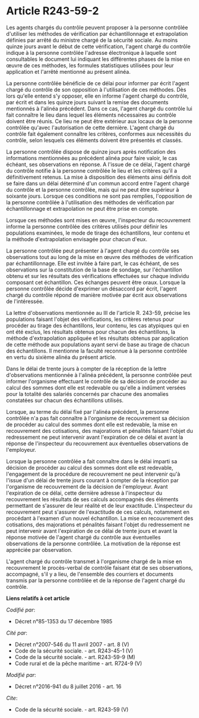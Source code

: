 # Article R243-59-2

Les agents chargés du contrôle peuvent proposer à la personne contrôlée d'utiliser les méthodes de vérification par
échantillonnage et extrapolation définies par arrêté du ministre chargé de la sécurité sociale. Au moins quinze jours avant
le début de cette vérification, l'agent chargé du contrôle indique à la personne contrôlée l'adresse électronique à laquelle
sont consultables le document lui indiquant les différentes phases de la mise en œuvre de ces méthodes, les formules
statistiques utilisées pour leur application et l'arrêté mentionné au présent alinéa. 

La personne contrôlée bénéficie de ce délai pour informer par écrit l'agent chargé du contrôle de son opposition à
l'utilisation de ces méthodes. Dès lors qu'elle entend s'y opposer, elle en informe l'agent chargé du contrôle, par écrit et
dans les quinze jours suivant la remise des documents mentionnés à l'alinéa précédent. Dans ce cas, l'agent chargé du
contrôle lui fait connaître le lieu dans lequel les éléments nécessaires au contrôle doivent être réunis. Ce lieu ne peut
être extérieur aux locaux de la personne contrôlée qu'avec l'autorisation de cette dernière. L'agent chargé du contrôle fait
également connaître les critères, conformes aux nécessités du contrôle, selon lesquels ces éléments doivent être présentés et
classés. 

La personne contrôlée dispose de quinze jours après notification des informations mentionnées au précédent alinéa pour faire
valoir, le cas échéant, ses observations en réponse. A l'issue de ce délai, l'agent chargé du contrôle notifie à la personne
contrôlée le lieu et les critères qu'il a définitivement retenus. La mise à disposition des éléments ainsi définis doit se
faire dans un délai déterminé d'un commun accord entre l'agent chargé du contrôle et la personne contrôlée, mais qui ne peut
être supérieur à soixante jours. Lorsque ces conditions ne sont pas remplies, l'opposition de la personne contrôlée à
l'utilisation des méthodes de vérification par échantillonnage et extrapolation ne peut être prise en compte. 

Lorsque ces méthodes sont mises en œuvre, l'inspecteur du recouvrement informe la personne contrôlée des critères utilisés
pour définir les populations examinées, le mode de tirage des échantillons, leur contenu et la méthode d'extrapolation
envisagée pour chacun d'eux. 

La personne contrôlée peut présenter à l'agent chargé du contrôle ses observations tout au long de la mise en œuvre des
méthodes de vérification par échantillonnage. Elle est invitée à faire part, le cas échéant, de ses observations sur la
constitution de la base de sondage, sur l'échantillon obtenu et sur les résultats des vérifications effectuées sur chaque
individu composant cet échantillon. Ces échanges peuvent être oraux. Lorsque la personne contrôlée décide d'exprimer un
désaccord par écrit, l'agent chargé du contrôle répond de manière motivée par écrit aux observations de l'intéressée. 

La lettre d'observations mentionnée au III de l'article R. 243-59, précise les populations faisant l'objet des vérifications,
les critères retenus pour procéder au tirage des échantillons, leur contenu, les cas atypiques qui en ont été exclus, les
résultats obtenus pour chacun des échantillons, la méthode d'extrapolation appliquée et les résultats obtenus par application
de cette méthode aux populations ayant servi de base au tirage de chacun des échantillons. Il mentionne la faculté reconnue à
la personne contrôlée en vertu du sixième alinéa du présent article. 

Dans le délai de trente jours à compter de la réception de la lettre d'observations mentionnée à l'alinéa précédent, la
personne contrôlée peut informer l'organisme effectuant le contrôle de sa décision de procéder au calcul des sommes dont elle
est redevable ou qu'elle a indûment versées pour la totalité des salariés concernés par chacune des anomalies constatées sur
chacun des échantillons utilisés. 

Lorsque, au terme du délai fixé par l'alinéa précédent, la personne contrôlée n'a pas fait connaître à l'organisme de
recouvrement sa décision de procéder au calcul des sommes dont elle est redevable, la mise en recouvrement des cotisations,
des majorations et pénalités faisant l'objet du redressement ne peut intervenir avant l'expiration de ce délai et avant la
réponse de l'inspecteur du recouvrement aux éventuelles observations de l'employeur. 

Lorsque la personne contrôlée a fait connaître dans le délai imparti sa décision de procéder au calcul des sommes dont elle
est redevable, l'engagement de la procédure de recouvrement ne peut intervenir qu'à l'issue d'un délai de trente jours
courant à compter de la réception par l'organisme de recouvrement de la décision de l'employeur. Avant l'expiration de ce
délai, cette dernière adresse à l'inspecteur du recouvrement les résultats de ses calculs accompagnés des éléments permettant
de s'assurer de leur réalité et de leur exactitude. L'inspecteur du recouvrement peut s'assurer de l'exactitude de ces
calculs, notamment en procédant à l'examen d'un nouvel échantillon. La mise en recouvrement des cotisations, des majorations
et pénalités faisant l'objet du redressement ne peut intervenir avant l'expiration de ce délai de trente jours et avant la
réponse motivée de l'agent chargé du contrôle aux éventuelles observations de la personne contrôlée. La motivation de la
réponse est appréciée par observation. 

L'agent chargé du contrôle transmet à l'organisme chargé de la mise en recouvrement le procès-verbal de contrôle faisant état
de ses observations, accompagné, s'il y a lieu, de l'ensemble des courriers et documents transmis par la personne contrôlée
et de la réponse de l'agent chargé du contrôle.

**Liens relatifs à cet article**

_Codifié par_:

  - Décret n°85-1353 du 17 décembre 1985

_Cité par_:

  - Décret n°2007-546 du 11 avril 2007 - art. 8 (V)
  - Code de la sécurité sociale. - art. R243-45-1 (V)
  - Code de la sécurité sociale. - art. R243-59-9 (M)
  - Code rural et de la pêche maritime - art. R724-9 (V)

_Modifié par_:

  - Décret n°2016-941 du 8 juillet 2016 - art. 16

_Cite_:

  - Code de la sécurité sociale. - art. R243-59 (V)
